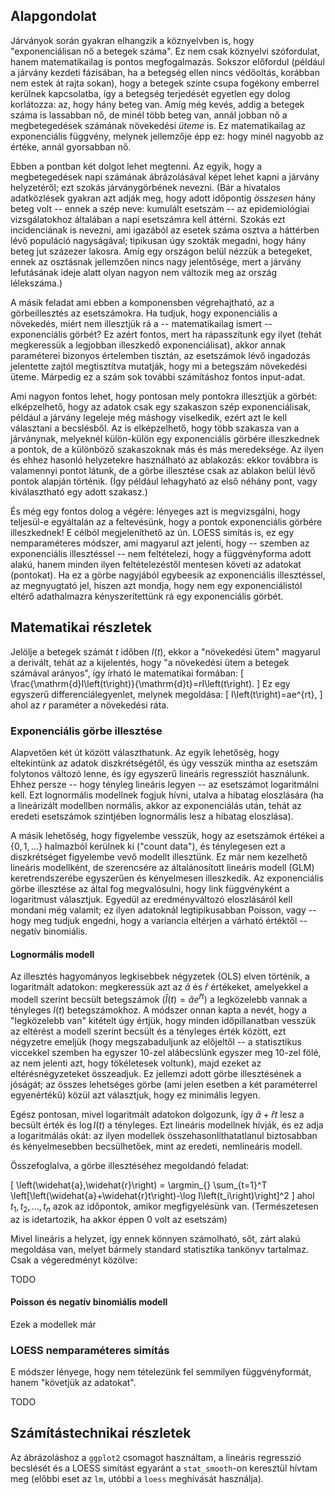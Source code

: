## Alapgondolat

Járványok során gyakran elhangzik a köznyelvben is, hogy "exponenciálisan nő a betegek száma". Ez nem csak köznyelvi szófordulat, hanem matematikailag is pontos megfogalmazás. Sokszor előfordul (például a járvány kezdeti fázisában, ha a betegség ellen nincs védőoltás, korábban nem estek át rajta sokan), hogy a betegek szinte csupa fogékony emberrel kerülnek kapcsolatba, így a betegség terjedését egyetlen egy dolog korlátozza: az, hogy hány beteg van. Amíg még kevés, addig a betegek száma is lassabban nő, de minél több beteg van, annál jobban nő a megbetegedések számának növekedési *üteme* is. Ez matematikailag az exponenciális függvény, melynek jellemzője épp ez: hogy minél nagyobb az értéke, annál gyorsabban nő.

Ebben a pontban két dolgot lehet megtenni. Az egyik, hogy a megbetegedések napi számának ábrázolásával képet lehet kapni a járvány helyzetéről; ezt szokás járványgörbének nevezni. (Bár a hivatalos adatközlések gyakran azt adják meg, hogy adott időpontig *összesen* hány beteg volt -- ennek a szép neve: kumulált esetszám -- az epidemiológiai vizsgálatokhoz általában a napi esetszámra kell áttérni. Szokás ezt incidenciának is nevezni, ami igazából az esetek száma osztva a háttérben lévő populáció nagyságával; tipikusan úgy szokták megadni, hogy hány beteg jut százezer lakosra. Amíg egy országon belül nézzük a betegeket, ennek az osztásnak jellemzően nincs nagy jelentősége, mert a járvány lefutásának ideje alatt olyan nagyon nem változik meg az ország lélekszáma.)

A másik feladat ami ebben a komponensben végrehajtható, az a görbeillesztés az esetszámokra. Ha tudjuk, hogy exponenciális a növekedés, miért nem illesztjük rá a -- matematikailag ismert -- exponenciális görbét? Ez azért fontos, mert ha rápasszítunk egy ilyet (tehát megkeressük a legjobban illeszkedő exponenciálisat), akkor annak paraméterei bizonyos értelemben tisztán, az esetszámok lévő ingadozás jelentette zajtól megtisztítva mutatják, hogy mi a betegszám növekedési üteme. Márpedig ez a szám sok további számításhoz fontos input-adat.

Ami nagyon fontos lehet, hogy pontosan mely pontokra illesztjük a görbét: elképzelhető, hogy az adatok csak egy szakaszon szép exponenciálisak, például a járvány legeleje még máshogy viselkedik, ezért azt le kell választani a becslésből. Az is elképzelhető, hogy több szakasza van a járványnak, melyeknél külön-külön egy exponenciális görbére illeszkednek a pontok, de a különböző szakaszoknak más és más meredeksége. Az ilyen és ehhez hasonló helyzetekre használható az ablakozás: ekkor továbbra is valamennyi pontot látunk, de a görbe illesztése csak az ablakon belül lévő pontok alapján történik. (Így például lehagyható az első néhány pont, vagy kiválasztható egy adott szakasz.)

És még egy fontos dolog a végére: lényeges azt is megvizsgálni, hogy teljesül-e egyáltalán az a feltevésünk, hogy a pontok exponenciális görbére illeszkednek! E célból megjeleníthető az ún. LOESS simítás is, ez egy nemparaméteres módszer, ami magyarul azt jelenti, hogy -- szemben az exponenciális illesztéssel -- nem feltételezi, hogy a függvényforma adott alakú, hanem minden ilyen feltételezéstől mentesen követi az adatokat (pontokat). Ha ez a görbe nagyjából egybeesik az exponenciális illesztéssel, az megnyugtató jel, hiszen azt mondja, hogy nem egy exponenciálistól eltérő adathalmazra kényszerítettünk rá egy exponenciális görbét.

## Matematikai részletek

Jelölje a betegek számát $t$ időben $I\left(t\right)$, ekkor a "növekedési ütem" magyarul a derivált, tehát az a kijelentés, hogy "a növekedési ütem a betegek számával arányos", így írható le matematikai formában:
\[
  \frac{\mathrm{d}I\left(t\right)}{\mathrm{d}t}=rI\left(t\right).
\]
Ez egy egyszerű differenciálegyenlet, melynek megoldása:
\[
  I\left(t\right)=ae^{rt},
\]
ahol az $r$ paraméter a növekedési ráta.

### Exponenciális görbe illesztése

Alapvetően két út között választhatunk. Az egyik lehetőség, hogy eltekintünk az adatok diszkrétségétől, és úgy vesszük mintha az esetszám folytonos változó lenne, és így egyszerű lineáris regressziót használunk. Ehhez persze -- hogy tényleg lineáris legyen -- az esetszámot logaritmálni kell. Ezt lognormális modellnek fogjuk hívni, utalva a hibatag eloszlására (ha a lineárizált modellben normális, akkor az exponenciálás után, tehát az eredeti esetszámok szintjében lognormális lesz a hibatag eloszlása).

A másik lehetőség, hogy figyelembe vesszük, hogy az esetszámok értékei a $\left\{0,1,\ldots\right\}$ halmazból kerülnek ki ("count data"), és ténylegesen ezt a diszkrétséget figyelembe vevő modellt illesztünk. Ez már nem kezelhető lineáris modellként, de szerencsére az általánosított lineáris modell (GLM) keretrendszerébe egyszerűen és kényelmesen illeszkedik. Az exponenciális görbe illesztése az által fog megvalósulni, hogy link függvényként a logaritmust választjuk. Egyedül az eredményváltozó eloszlásáról kell mondani még valamit; ez ilyen adatoknál legtipikusabban Poisson, vagy -- hogy meg tudjuk engedni, hogy a variancia eltérjen a várható értéktől -- negatív binomiális.

#### Lognormális modell

Az illesztés hagyományos legkisebbek négyzetek (OLS) elven történik, a logaritmált adatokon: megkeressük azt az $\widehat{a}$ és $\widehat{r}$ értékeket, amelyekkel a modell szerint becsült betegszámok ($\widehat{I}\left(t\right)=\widehat{a}e^{\widehat{r}t}$) a legközelebb vannak a tényleges $I\left(t\right)$ betegszámokhoz. A módszer onnan kapta a nevét, hogy a "legközelebb van" kitételt úgy értjük, hogy minden időpillanatban vesszük az eltérést a modell szerint becsült és a tényleges érték között, ezt négyzetre emeljük (hogy megszabaduljunk az előjeltől -- a statisztikus viccekkel szemben ha egyszer 10-zel alábecslünk egyszer meg 10-zel fölé, az nem jelenti azt, hogy tökéletesek voltunk), majd ezeket az eltérésnégyzeteket összeadjuk. Ez jellemzi adott görbe illesztésének a jóságát; az összes lehetséges görbe (ami jelen esetben a két paraméterrel egyenértékű) közül azt választjuk, hogy ez minimális legyen.

Egész pontosan, mivel logaritmált adatokon dolgozunk, így $\widehat{a}+\widehat{r}t$ lesz a becsült érték és $\log I\left(t\right)$ a tényleges. Ezt lineáris modellnek hívják, és ez adja a logaritmálás okát: az ilyen modellek összehasonlíthatatlanul biztosabban és kényelmesebben becsülhetőek, mint az eredeti, nemlineáris modell.

Összefoglalva, a görbe illesztéséhez megoldandó feladat:

\[
  \left(\widehat{a},\widehat{r}\right) = \argmin_{} \sum_{t=1}^T \left[\left(\widehat{a}+\widehat{r}t\right)-\log I\left(t_i\right)\right]^2
\]
ahol $t_1, t_2, \ldots, t_n$ azok az időpontok, amikor megfigyelésünk van. (Természetesen az is idetartozik, ha akkor éppen 0 volt az esetszám)

Mivel lineáris a helyzet, így ennek könnyen számolható, sőt, zárt alakú megoldása van, melyet bármely standard statisztika tankönyv tartalmaz. Csak a végeredményt közölve:

TODO

#### Poisson és negatív binomiális modell

Ezek a modellek már 

### LOESS nemparaméteres simítás

E módszer lényege, hogy nem tételezünk fel semmilyen függvényformát, hanem "követjük az adatokat". 

TODO

## Számítástechnikai részletek

Az ábrázoláshoz a `ggplot2` csomagot használtam, a lineáris regresszió becslését és a LOESS simítást egyaránt a `stat_smooth`-on keresztül hívtam meg (előbbi eset az `lm`, utóbbi a `loess` meghívását használja).